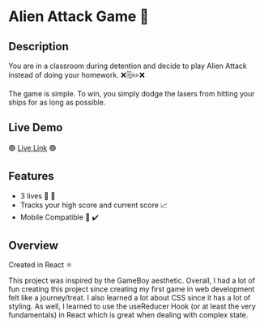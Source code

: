 # Alien Attack Game 👾

## Description

You are in a classroom during detention and decide to play Alien Attack instead of doing your homework. ❌🗒️✏️❌

The game is simple. To win, you simply dodge the lasers from hitting your ships for as long as possible.

## Live Demo
🟢 [Live Link](https://alien-attack-39e82.web.app) 🟢

## Features

- 3 lives 👾 🚀
- Tracks your high score and current score 📈
- Mobile Compatible 📱 ✔️

## Overview

Created in React ⚛️

This project was inspired by the GameBoy aesthetic. Overall, I had a lot of fun creating this project since creating my first game in web development felt like a journey/treat. I also learned a lot about CSS since it has a lot of styling. As well, I learned to use the useReducer Hook (or at least the very fundamentals) in React which is great when dealing with complex state.
